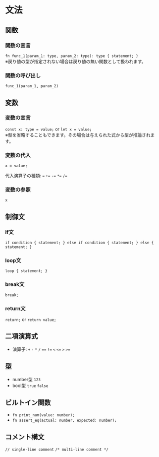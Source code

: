 # 文法

## 関数

### 関数の宣言
`fn func_1(param_1: type, param_2: type): type { statement; }`  
※戻り値の型が指定されない場合は戻り値の無い関数として扱われます。

### 関数の呼び出し
`func_1(param_1, param_2)`

## 変数

### 変数の宣言
`const x: type = value;` or `let x = value;`  
※型を省略することもできます。その場合は与えられた式から型が推論されます。

### 変数の代入
`x = value;`

代入演算子の種類:
`=` `+=` `-=` `*=` `/=`

### 変数の参照
`x`

## 制御文

### if文
`if condition { statement; } else if condition { statement; } else { statement; }`

### loop文
`loop { statement; }`

### break文
`break;`

### return文
`return;` or `return value;`

## 二項演算式
- 演算子: `+` `-` `*` `/` `==` `!=` `<` `<=` `>` `>=`

## 型
- number型 `123`
- bool型 `true` `false`

## ビルトイン関数
- `fn print_num(value: number);`
- `fn assert_eq(actual: number, expected: number);`

## コメント構文
`// single-line comment` `/* multi-line comment */`
